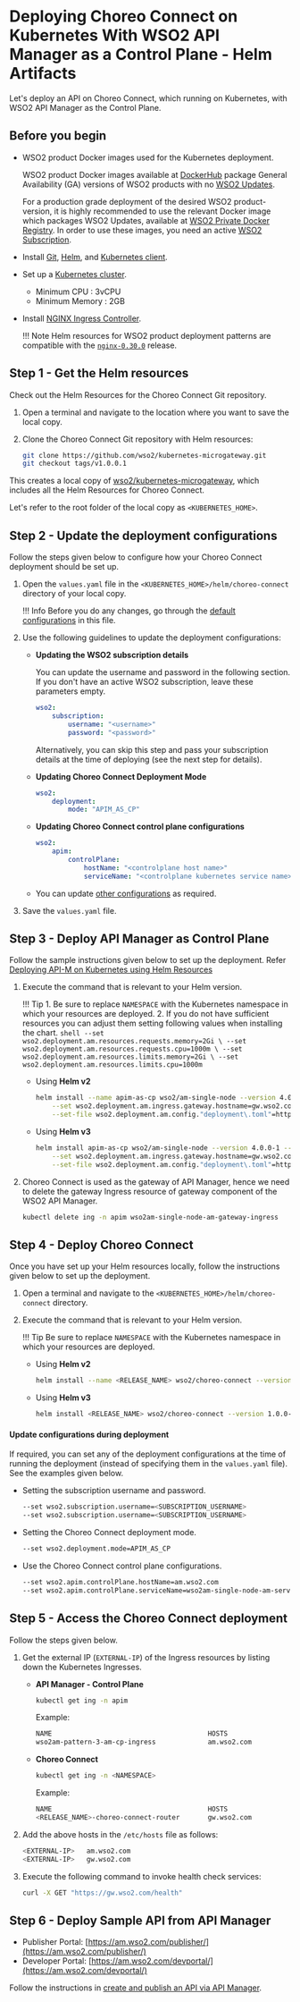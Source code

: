 # Deploying Choreo Connect on Kubernetes With WSO2 API Manager as a Control Plane - Helm Artifacts

Let's deploy an API on Choreo Connect, which running on Kubernetes, with WSO2 API Manager as the Control Plane.

## Before you begin

-   WSO2 product Docker images used for the Kubernetes deployment.

    WSO2 product Docker images available at [DockerHub](https://hub.docker.com/u/wso2/) package General Availability (GA)
    versions of WSO2 products with no [WSO2 Updates](https://wso2.com/updates).

    For a production grade deployment of the desired WSO2 product-version, it is highly recommended to use the relevant
    Docker image which packages WSO2 Updates, available at [WSO2 Private Docker Registry](https://docker.wso2.com/). In order
    to use these images, you need an active [WSO2 Subscription](https://wso2.com/subscription).
    
-   Install [Git](https://git-scm.com/book/en/v2/Getting-Started-Installing-Git), [Helm](https://helm.sh/docs/intro/install/), and [Kubernetes client](https://kubernetes.io/docs/tasks/tools/install-kubectl/).
    
-   Set up a [Kubernetes cluster](https://kubernetes.io/docs/setup/#learning-environment).
    - Minimum CPU : 3vCPU
    - Minimum Memory : 2GB
    
-   Install [NGINX Ingress Controller](https://kubernetes.github.io/ingress-nginx/deploy/). 

    !!! Note
        Helm resources for WSO2 product deployment patterns are compatible with the [`nginx-0.30.0`](https://github.com/kubernetes/ingress-nginx/releases/tag/nginx-0.30.0) release.

## Step 1 - Get the Helm resources

Check out the Helm Resources for the Choreo Connect Git repository.

1.  Open a terminal and navigate to the location where you want to save the local copy.
2.  Clone the Choreo Connect Git repository with Helm resources:

    ```bash
    git clone https://github.com/wso2/kubernetes-microgateway.git
    git checkout tags/v1.0.0.1
    ```

This creates a local copy of [wso2/kubernetes-microgateway](https://github.com/wso2/kubernetes-microgateway), which includes all the Helm Resources for Choreo Connect.

Let's refer to the root folder of the local copy as `<KUBERNETES_HOME>`.

## Step 2 - Update the deployment configurations

Follow the steps given below to configure how your Choreo Connect deployment should be set up.

1.  Open the `values.yaml` file in the `<KUBERNETES_HOME>/helm/choreo-connect` directory of your local copy.

    !!! Info
        Before you do any changes, go through the [default configurations](https://github.com/wso2/kubernetes-microgateway/tree/v1.0.0.1/helm/choreo-connect) in this file.

2.  Use the following guidelines to update the deployment configurations:

    -   **Updating the WSO2 subscription details**

        You can update the username and password in the following section. If you don't have an active WSO2 subscription, leave these parameters empty.

        ```yaml
        wso2:
            subscription:
                username: "<username>"
                password: "<password>"
        ```

        Alternatively, you can skip this step and pass your subscription details at the time of deploying (see the next step for details).

    -   **Updating Choreo Connect Deployment Mode**

        ```yaml
        wso2:
            deployment:
                mode: "APIM_AS_CP"
        ```

    -   **Updating Choreo Connect control plane configurations**

        ```yaml
        wso2:
            apim:
                controlPlane:
                    hostName: "<controlplane host name>"
                    serviceName: "<controlplane kubernetes service name>"
        ```

    -   You can update [other configurations](https://github.com/wso2/kubernetes-microgateway/tree/v1.0.0.1/helm/choreo-connect/README.md) as required.

3.  Save the `values.yaml` file.

## Step 3 - Deploy API Manager as Control Plane

Follow the sample instructions given below to set up the deployment. Refer [Deploying API-M on Kubernetes using Helm Resources](https://apim.docs.wso2.com/en/latest/install-and-setup/install/deploying-api-manager-with-kubernetes-or-openshift-resources/)

1.  Execute the command that is relevant to your Helm version.

    !!! Tip
        1.  Be sure to replace `NAMESPACE` with the Kubernetes namespace in which your resources are deployed.
        2.  If you do not have sufficient resources you can adjust them setting following values when installing the chart.
            ```shell
            --set wso2.deployment.am.resources.requests.memory=2Gi \
            --set wso2.deployment.am.resources.requests.cpu=1000m \
            --set wso2.deployment.am.resources.limits.memory=2Gi \
            --set wso2.deployment.am.resources.limits.cpu=1000m
            ```

    -   Using **Helm v2**

        ```bash
        helm install --name apim-as-cp wso2/am-single-node --version 4.0.0-1 --namespace apim \
            --set wso2.deployment.am.ingress.gateway.hostname=gw.wso2.com \
            --set-file wso2.deployment.am.config."deployment\.toml"=https://raw.githubusercontent.com/wso2/kubernetes-microgateway/1.0.0-1/resources/controlplane-deployment.toml
        ```

    -   Using **Helm v3**

        ```bash
        helm install apim-as-cp wso2/am-single-node --version 4.0.0-1 --namespace apim --create-namespace \
            --set wso2.deployment.am.ingress.gateway.hostname=gw.wso2.com \
            --set-file wso2.deployment.am.config."deployment\.toml"=https://raw.githubusercontent.com/wso2/kubernetes-microgateway/1.0.0-1/resources/controlplane-deployment.toml
        ```

2.  Choreo Connect is used as the gateway of API Manager, hence we need to delete the gateway Ingress resource of gateway component of the WSO2 API Manager.

    ```bash
    kubectl delete ing -n apim wso2am-single-node-am-gateway-ingress
    ```



## Step 4 - Deploy Choreo Connect

Once you have set up your Helm resources locally, follow the instructions given below to set up the deployment.

1.  Open a terminal and navigate to the `<KUBERNETES_HOME>/helm/choreo-connect` directory.
2.  Execute the command that is relevant to your Helm version.

    !!! Tip
        Be sure to replace `NAMESPACE` with the Kubernetes namespace in which your resources are deployed.

    -   Using **Helm v2**

        ```bash
        helm install --name <RELEASE_NAME> wso2/choreo-connect --version 1.0.0-1 --namespace <NAMESPACE>
        ```

    -   Using **Helm v3**

        ```bash
        helm install <RELEASE_NAME> wso2/choreo-connect --version 1.0.0-1 --namespace <NAMESPACE> --create-namespace
        ```

#### Update configurations during deployment

If required, you can set any of the deployment configurations at the time of running the deployment (instead of
specifying them in the `values.yaml` file). See the examples given below.

-   Setting the subscription username and password.

    ```bash
    --set wso2.subscription.username=<SUBSCRIPTION_USERNAME>
    --set wso2.subscription.username=<SUBSCRIPTION_USERNAME>
    ```

-   Setting the Choreo Connect deployment mode. 

    ```bash
    --set wso2.deployment.mode=APIM_AS_CP
    ```

-   Use the Choreo Connect control plane configurations.

    ```bash
    --set wso2.apim.controlPlane.hostName=am.wso2.com
    --set wso2.apim.controlPlane.serviceName=wso2am-single-node-am-service.apim
    ```

## Step 5 - Access the Choreo Connect deployment

Follow the steps given below.

1.  Get the external IP (`EXTERNAL-IP`) of the Ingress resources by listing down the Kubernetes Ingresses.

    -   **API Manager - Control Plane**

        ```bash
        kubectl get ing -n apim
        ```

        Example:

        ```bash
        NAME                                       HOSTS                      ADDRESS        PORTS     AGE
        wso2am-pattern-3-am-cp-ingress             am.wso2.com                <EXTERNAL-IP>  80, 443   3m
        ```

    -   **Choreo Connect**

        ```bash
        kubectl get ing -n <NAMESPACE>
        ```

        Example:

        ```bash
        NAME                                       HOSTS                      ADDRESS        PORTS     AGE
        <RELEASE_NAME>-choreo-connect-router       gw.wso2.com                <EXTERNAL-IP>  80, 443   3m
        ```

2.  Add the above hosts in the `/etc/hosts` file as follows:

    ```bash
    <EXTERNAL-IP>   am.wso2.com
    <EXTERNAL-IP>   gw.wso2.com
    ```

3.  Execute the following command to invoke health check services:

    ```bash
    curl -X GET "https://gw.wso2.com/health"
    ```

## Step 6 - Deploy Sample API from API Manager

 - Publisher Portal:  [https://am.wso2.com/publisher/](https://am.wso2.com/publisher/)
 - Developer Portal:  [https://am.wso2.com/devportal/](https://am.wso2.com/devportal/)

Follow the instructions in [create and publish an API via API Manager]({{base_path}}/deploy-and-publish/deploy-on-gateway/choreo-connect/getting-started/quick-start-guide-docker-with-apim/#step-3-create-and-publish-an-api-from-api-manager).
